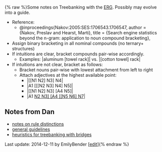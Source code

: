 {% raw %}Some notes on Treebanking with the [ERG](https://delph-in.github.io/docs/erg/ErgTop). Possibly may evolve
into a guide.

- Reference:
  - @inproceedings{Nakov:2005:SES:1706543.1706547, author = {Nakov,
Preslav and Hearst, Marti}, title = {Search engine statistics
beyond the n-gram: application to noun compound bracketing},
- Assign binary bracketing in all nominal compounds (no ternary+
structures)
- If intuitions are clear, bracket compounds pair-wise accordingly.
  - Examples: \|aluminum \[towel rack\]\| vs. \|\[cotton towel\]
rack\|
- If intuitions are not clear, bracket as follows:
  - Bracket nouns pair-wise with lowest attachment from left to
right
  - Attach adjectives at the highest available point:
    - \|\[\[N1 N2\] N3\] N4\|
    - \|A1 \[\[\[N2 N3\] N4\] N5\]\|
    - \|\[\[N1 N2\] N3\] \[A4 N5\]\|
    - \|A1 [N2 N3\] \[A4 \[\[N5 N6\]
N7](/N2%20N3%5D%20%5BA4%20%5B%5BN5%20N6%5D%20N7)\|

## Notes from Dan

- [notes on rule distinctions](https://delph-in.github.io/docs/erg/ErgTreebankingRules)
- [general guidelines](https://delph-in.github.io/docs/erg/ErgTreebankingGuidelines)
- [heuristics for treebanking with bridges](https://delph-in.github.io/docs/erg/ErgTreebankingBridges)

Last update: 2014-12-11 by EmilyBender [[edit](https://github.com/delph-in/docs/wiki/ErgTreebanking/_edit)]{% endraw %}